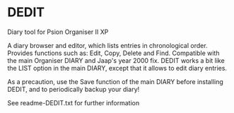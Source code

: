 # DEDIT
Diary tool for Psion Organiser II XP

A diary browser and editor, which lists entries in chronological order.
Provides functions such as: Edit, Copy, Delete and Find.
Compatible with the main Organiser DIARY and Jaap's year 2000 fix.
DEDIT works a bit like the LIST option in the main DIARY, except that it allows to edit diary entries.

As a precaution, use the Save function of the main DIARY before installing DEDIT, and to periodically backup your diary!

See readme-DEDIT.txt for further information
